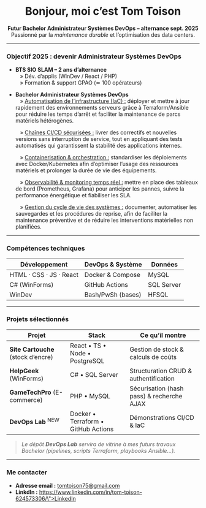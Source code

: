 <h1 align="center">
  Bonjour, moi c’est Tom Toison 
</h1>

<p align="center">
  <strong>Futur Bachelor Administrateur Systèmes DevOps – alternance sept. 2025</strong><br/>
  Passionné par la <em>maintenance durable</em> et l’optimisation des data centers.
</p>

---

###  Objectif 2025 : devenir Administrateur Systèmes DevOps

-  **BTS SIO SLAM – 2 ans d’alternance**  
  &nbsp;&nbsp;&nbsp;&raquo; Dév. d’applis (WinDev / React / PHP)  
  &nbsp;&nbsp;&nbsp;&raquo; Formation & support GPAO (≃ 100 opérateurs)  
- **Bachelor Administrateur Systèmes DevOps**  
  &nbsp;&nbsp;&nbsp;&raquo; <ins>Automatisation de l’infrastructure (IaC) :</ins> déployer et mettre à jour rapidement des environnements serveurs grâce à Terraform/Ansible pour réduire les temps d’arrêt et faciliter la maintenance de parcs matériels hétérogènes.<br>
  
  &nbsp;&nbsp;&nbsp;&raquo; <ins>Chaînes CI/CD sécurisées :</ins> livrer des correctifs et nouvelles versions sans interruption de service, tout en appliquant des tests automatisés qui garantissent la stabilité des applications internes.<br>
  
  &nbsp;&nbsp;&nbsp;&raquo; <ins>Containerisation & orchestration :</ins> standardiser les déploiements avec Docker/Kubernetes afin d’optimiser l’usage des ressources matériels et prolonger la durée de vie des équipements.<br>
  
  &nbsp;&nbsp;&nbsp;&raquo; <ins>Observabilité & monitoring temps réel :</ins> mettre en place des tableaux de bord (Prometheus, Grafana) pour anticiper les pannes, suivre la performance énergétique et fiabiliser les SLA.<br>
  
  &nbsp;&nbsp;&nbsp;&raquo; <ins>Gestion du cycle de vie des systèmes :</ins> documenter, automatiser les sauvegardes et les procédures de reprise, afin de faciliter la maintenance préventive et de réduire les interventions matérielles non planifiées.


---

###  Compétences techniques

| Développement | DevOps & Système | Données |
|--------------|----------------|---------|
| HTML · CSS · JS · React | Docker & Compose | MySQL |
| C# (WinForms) | GitHub Actions | SQL Server |
| WinDev | Bash/PwSh (bases) | HFSQL |

---

###  Projets sélectionnés

| Projet | Stack | Ce qu’il montre |
|--------|-------|-----------------|
| **Site Cartouche** (stock d’encre) | React • TS • Node • PostgreSQL | Gestion de stock & calculs de coûts |
| **HelpGeek** (WinForms) | C# • SQL Server | Structuration CRUD & authentification |
| **GameTechPro** (E-commerce) | PHP • MySQL | Sécurisation (hash pass) & recherche AJAX |
| **DevOps Lab** <sup>NEW</sup> | Docker • Terraform • GitHub Actions | Démonstrations CI/CD & IaC |

> *Le dépôt **DevOps Lab** servira de vitrine à mes futurs travaux Bachelor (pipelines, scripts Terraform, playbooks Ansible…).*

---

###  Me contacter

-  **Adresse email :** tomtoison75@gmail.com  
-  **LinkdIn :** https://www.linkedin.com/in/tom-toison-624573306/\">LinkedIn</a>



